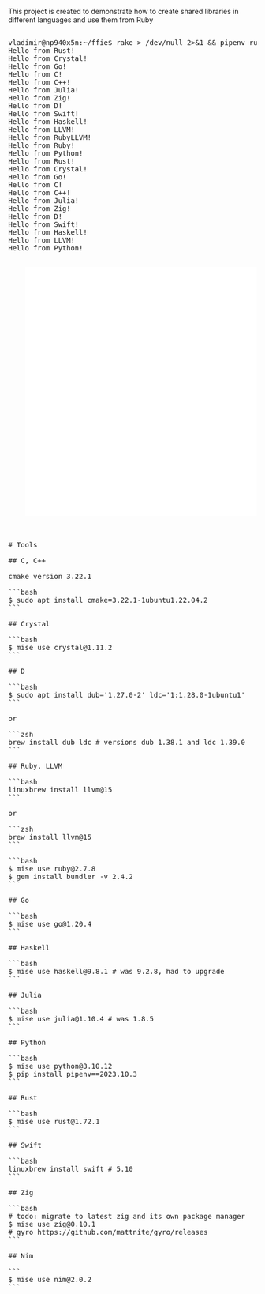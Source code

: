 This project is created to demonstrate how to create shared libraries in different languages and use them from Ruby

<pre><samp>
vladimir@np940x5n:~/ffie$ rake > /dev/null 2>&1 && pipenv run bundle exec ./rubie.rb && pipenv run ./pythonie.py
Hello from Rust!
Hello from Crystal!
Hello from Go!
Hello from C!
Hello from C++!
Hello from Julia!
Hello from Zig!
Hello from D!
Hello from Swift!
Hello from Haskell!
Hello from LLVM!
Hello from RubyLLVM!
Hello from Ruby!
Hello from Python!
Hello from Rust!
Hello from Crystal!
Hello from Go!
Hello from C!
Hello from C++!
Hello from Julia!
Hello from Zig!
Hello from D!
Hello from Swift!
Hello from Haskell!
Hello from LLVM!
Hello from Python!
</samp><pre>
<div align="center">
    <img src="Readme.svg" alt="teminal output">
</div>


# Tools

## C, C++

cmake version 3.22.1

```bash
$ sudo apt install cmake=3.22.1-1ubuntu1.22.04.2
```

## Crystal

```bash
$ mise use crystal@1.11.2
```

## D

```bash
$ sudo apt install dub='1.27.0-2' ldc='1:1.28.0-1ubuntu1'
```

or

```zsh
brew install dub ldc # versions dub 1.38.1 and ldc 1.39.0
```

## Ruby, LLVM

```bash
linuxbrew install llvm@15
```

or

```zsh
brew install llvm@15
```

```bash
$ mise use ruby@2.7.8
$ gem install bundler -v 2.4.2
```

## Go

```bash
$ mise use go@1.20.4
```

## Haskell

```bash
$ mise use haskell@9.8.1 # was 9.2.8, had to upgrade
```

## Julia

```bash
$ mise use julia@1.10.4 # was 1.8.5
```

## Python

```bash
$ mise use python@3.10.12
$ pip install pipenv==2023.10.3
```

## Rust

```bash
$ mise use rust@1.72.1
```

## Swift

```bash
linuxbrew install swift # 5.10
```

## Zig

```bash
# todo: migrate to latest zig and its own package manager
$ mise use zig@0.10.1
# gyro https://github.com/mattnite/gyro/releases
```

## Nim

```
$ mise use nim@2.0.2
```
